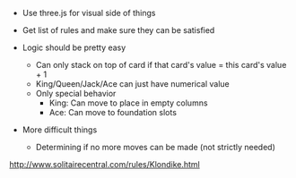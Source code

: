 - Use three.js for visual side of things
- Get list of rules and make sure they can be satisfied
- Logic should be pretty easy
	- Can only stack on top of card if that card's value = this card's value + 1
	- King/Queen/Jack/Ace can just have numerical value
	- Only special behavior
		- King: Can move to place in empty columns
		- Ace: Can move to foundation slots
		
- More difficult things
	- Determining if no more moves can be made (not strictly needed)

http://www.solitairecentral.com/rules/Klondike.html